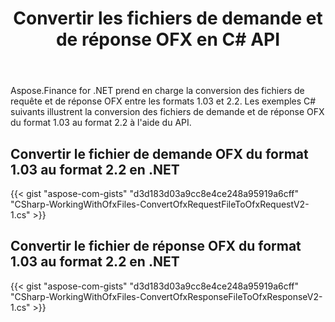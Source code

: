 ﻿---
title: Convertir les fichiers de demande et de réponse OFX en C# API
linktitle: Convertir les fichiers de demande et de réponse OFX
type: docs
weight: 20
url: /fr/net/convert-ofx-request-and-response-files/
keywords: Convert OFX File, OFX C# API, Convert OFX, Convert OFX Request, Convert OFX Response, Convert OFX Request C#, C# Convert OFX Response
description: Convertissez le fichier de demande OFX du format 1.03 au format 2.2 en .NET. Convertissez le fichier de réponse OFX du format 1.03 au format 2.2 en .NET.
---
Aspose.Finance for .NET prend en charge la conversion des fichiers de requête et de réponse OFX entre les formats 1.03 et 2.2. Les exemples C# suivants illustrent la conversion des fichiers de demande et de réponse OFX du format 1.03 au format 2.2 à l'aide du API.
## **Convertir le fichier de demande OFX du format 1.03 au format 2.2 en .NET**
{{< gist "aspose-com-gists" "d3d183d03a9cc8e4ce248a95919a6cff" "CSharp-WorkingWithOfxFiles-ConvertOfxRequestFileToOfxRequestV2-1.cs" >}}
## **Convertir le fichier de réponse OFX du format 1.03 au format 2.2 en .NET**
{{< gist "aspose-com-gists" "d3d183d03a9cc8e4ce248a95919a6cff" "CSharp-WorkingWithOfxFiles-ConvertOfxResponseFileToOfxResponseV2-1.cs" >}}
